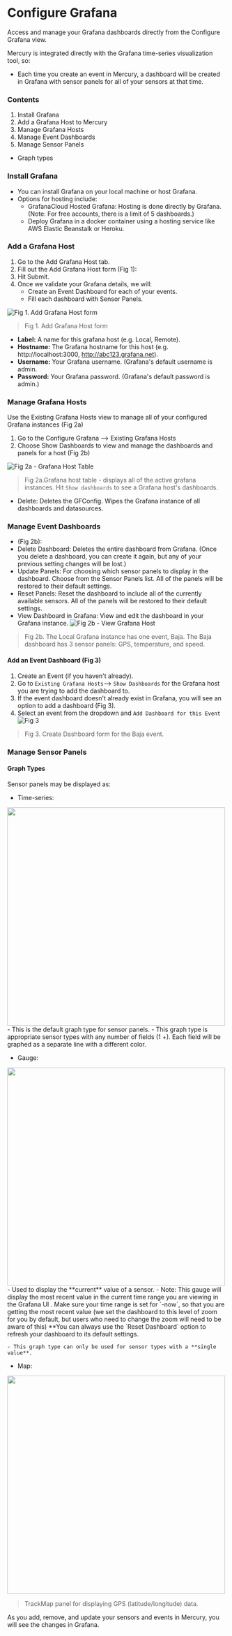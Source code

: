 # Configure Grafana
Access and manage your Grafana dashboards directly from the Configure Grafana view.

Mercury is integrated directly with the Grafana time-series visualization tool, so:
- Each time you create an event in Mercury, a dashboard will be created in Grafana
 with sensor panels for all of your sensors at that time.
 
### Contents</h3>

1. Install Grafana
2. Add a Grafana Host to Mercury</a></li>
3. Manage Grafana Hosts
4. Manage Event Dashboards
5. Manage Sensor Panels
- Graph types

### Install Grafana
- You can install Grafana on your local machine or host Grafana.
- Options for hosting include:
    - GrafanaCloud Hosted Grafana: Hosting is done directly by Grafana. (Note: For
     free accounts, there is a limit of 5 dashboards.)
    - Deploy Grafana in a docker container using a hosting service like AWS Elastic
     Beanstalk or Heroku.

### Add a Grafana Host
1. Go to the Add Grafana Host tab.
2. Fill out the Add Grafana Host form (Fig 1):
3. Hit Submit.
4. Once we validate your Grafana details, we will:
    - Create an Event Dashboard for each of your events.
    - Fill each dashboard with Sensor Panels.

![Fig 1. Add Grafana Host form](imgs/add_grafana_host.png)
> Fig 1. Add Grafana Host form
- **Label:** A name for this grafana host (e.g. Local,
Remote).
- **Hostname:** The Grafana hostname for this host (e.g.
http://localhost:3000, http://abc123.grafana.net).
- **Username:** Your Grafana username. (Grafana's default 
username is admin.
- **Password:** Your Grafana password. (Grafana's default 
password is admin.)

### Manage Grafana Hosts
Use the Existing Grafana Hosts view to manage all of your configured Grafana
 instances (Fig 2a)
1. Go to the Configure Grafana --> Existing Grafana Hosts
2. Choose Show Dashboards to view and manage the dashboards and panels for a host
 (Fig 2b)
 
 ![Fig 2a - Grafana Host Table](imgs/existing_gf_hosts.png)
 > Fig 2a.Grafana host table - displays all of the active grafana instances. Hit
> `Show
> dashboards` to see a Grafana host's dashboards.
 - Delete: Deletes the GFConfig. Wipes the Grafana instance of all dashboards and datasources. 

### Manage Event Dashboards 

- (Fig 2b):
- Delete Dashboard: Deletes the entire dashboard from Grafana.
(Once you delete a dashboard, you can create it again, but 
any of your previous setting changes will be lost.)
- Update Panels: For choosing which sensor panels to display 
in the dashboard. Choose from the Sensor Panels list. All of
the panels will be restored to their default settings.
- Reset Panels: Reset the dashboard to include all of the 
currently available sensors. All of the panels will be 
restored to their default settings. 
- View Dashboard in Grafana: View and edit the dashboard 
in your Grafana instance.
![Fig 2b - View Grafana Host](imgs/view_grafana_host.png) 
 > Fig 2b. The Local Grafana instance has one event, Baja.
 The Baja dashboard has 3 sensor panels: GPS, temperature, and speed.

#### Add an Event Dashboard (Fig 3)
1. Create an Event (if you haven't already).
2. Go to `Existing Grafana Hosts`--> `Show Dashboards` for the 
Grafana host you are trying to add the dashboard to.
3. If the event dashboard doesn't already exist in Grafana, 
you will see an option to add a dashboard (Fig 3). 
4. Select an event from the dropdown and `Add Dashboard for this Event`
![Fig 3](imgs/add_dashboard.png)
> Fig 3. Create Dashboard form for the Baja event.

### Manage Sensor Panels

#### Graph Types
Sensor panels may be displayed as:
- Time-series: 
<img src="imgs/graph.png" width="500"/>
    - This is the default graph type for sensor panels. 
    - This graph type is appropriate sensor types with any number of fields (1
    +). Each field will be graphed as a separate line with a different color.

- Gauge:
<img src="imgs/gauge.png" width="500"/>
    - Used to display the **current** value of a sensor. 
    - Note: This gauge will display the
     most recent value in the current time range you are viewing in the Grafana UI
     . Make sure your time range is set for `<some time>-now`, so that you are
      getting the most recent value (we set the dashboard to this level of zoom for
       you by default, but users who need to change the zoom will need to be
        aware of this) **You can always use the `Reset Dashboard` option to refresh
         your dashboard to its default settings.
    
    - This graph type can only be used for sensor types with a **single
    value**.
- Map:
<img src="imgs/map.png" width="500"/>

> TrackMap panel for displaying GPS (latitude/longitude)
data. 

As you add, remove, and update your sensors and events in
 Mercury, you will see the changes in Grafana.
